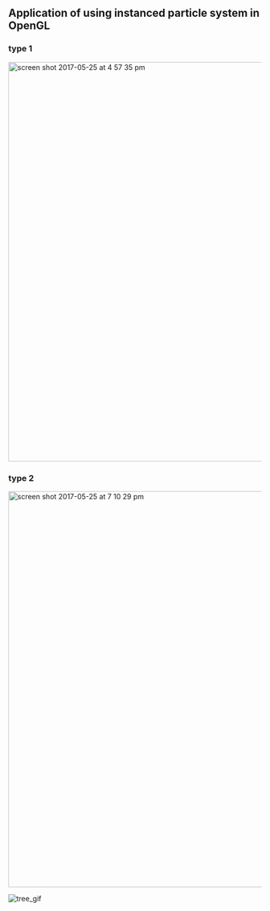 ## Application of using instanced particle system in OpenGL



### type 1 
<img width="795" alt="screen shot 2017-05-25 at 4 57 35 pm" src="https://cloud.githubusercontent.com/assets/16565587/26478410/e65f83ae-4180-11e7-9ad4-26cafd1ea89e.png">

### type 2 
<img width="788" alt="screen shot 2017-05-25 at 7 10 29 pm" src="https://cloud.githubusercontent.com/assets/16565587/26478425/0718dfa0-4181-11e7-9fdd-4e38874bcef3.png">


![tree_gif](https://cloud.githubusercontent.com/assets/16565587/26478985/ef33879c-4184-11e7-8999-96675f5256d3.gif)

